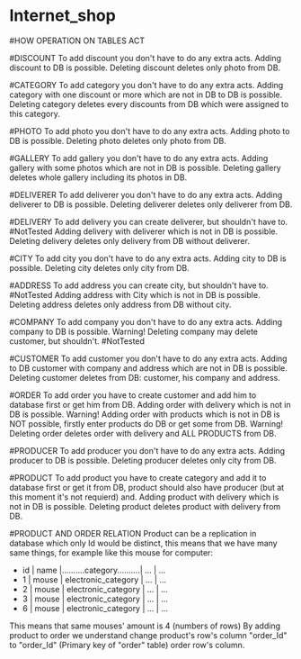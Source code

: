 # Internet_shop

#HOW OPERATION ON TABLES ACT

#DISCOUNT
To add discount you don't have to do any extra acts.
Adding discount to DB is possible.
Deleting discount deletes only photo from DB.

#CATEGORY
To add category you don't have to do any extra acts.
Adding category with one discount or more which are not in DB to DB is possible.
Deleting category deletes every discounts from DB which were assigned to this category.

#PHOTO
To add photo you don't have to do any extra acts.
Adding photo to DB is possible.
Deleting photo deletes only photo from DB.

#GALLERY
To add gallery you don't have to do any extra acts.
Adding gallery with some photos which are not in DB is possible.
Deleting gallery deletes whole gallery including its photos in DB.

#DELIVERER
To add deliverer you don't have to do any extra acts.
Adding deliverer to DB is possible.
Deleting deliverer deletes only deliverer from DB.

#DELIVERY
To add delivery you can create deliverer, but shouldn't have to. #NotTested
Adding delivery with deliverer which is not in DB is possible.
Deleting delivery deletes only delivery from DB without deliverer.

#CITY
To add city you don't have to do any extra acts.
Adding city to DB is possible.
Deleting city deletes only city from DB.

#ADDRESS
To add address you can create city, but shouldn't have to. #NotTested
Adding address with City which is not in DB is possible.
Deleting address deletes only address from DB without city.

#COMPANY
To add company you don't have to do any extra acts.
Adding company to DB is possible.
Warning! Deleting company may delete customer, but shouldn't. #NotTested

#CUSTOMER
To add customer you don't have to do any extra acts.
Adding to DB customer with company and address which are not in DB is possible.
Deleting customer deletes from DB: customer, his company and address.

#ORDER
To add order you have to create customer and add him to database first or get him from DB.
Adding order with delivery which is not in DB is possible.
Warning! Adding order with products which is not in DB is NOT possible, firstly enter products do DB or get some from DB.
Warning! Deleting order deletes order with delivery and ALL PRODUCTS from DB.

#PRODUCER
To add producer you don't have to do any extra acts.
Adding producer to DB is possible.
Deleting producer deletes only city from DB.

#PRODUCT
To add product you have to create category and add it to database first or get it from DB, product should also have
producer (but at this moment it's not requierd) and.
Adding product with delivery which is not in DB is possible.
Deleting product deletes product with delivery from DB.

#PRODUCT AND ORDER RELATION
Product can be a replication in database which only Id would be distinct, this means that we have many same things, for example like this mouse for computer:
- id | name  |..........category..........| ... | ...
- 1  | mouse | electronic_category | ... | ...
- 2  | mouse | electronic_category | ... | ...
- 3  | mouse | electronic_category | ... | ...
- 6  | mouse | electronic_category | ... | ...

This means that same mouses' amount is 4 (numbers of rows)
By adding product to order we understand change product's row's column "order_Id" to "order_Id" (Primary key of "order" table) order row's column.
